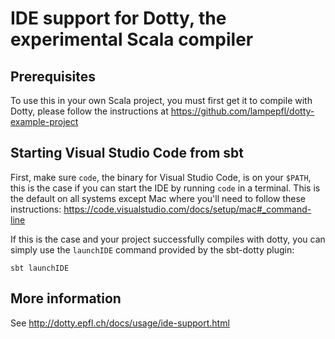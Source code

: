 # IDE support for Dotty, the experimental Scala compiler

## Prerequisites
To use this in your own Scala project, you must first get it to compile with
Dotty, please follow the instructions at https://github.com/lampepfl/dotty-example-project

## Starting Visual Studio Code from sbt
First, make sure `code`, the binary for Visual Studio Code, is on your `$PATH`,
this is the case if you can start the IDE by running `code` in a terminal. This
is the default on all systems except Mac where you'll need to follow these
instructions: https://code.visualstudio.com/docs/setup/mac#_command-line


If this is the case and your project successfully compiles with dotty, you can
simply use the `launchIDE` command provided by the sbt-dotty plugin:

```shell
sbt launchIDE
```

## More information

See http://dotty.epfl.ch/docs/usage/ide-support.html
